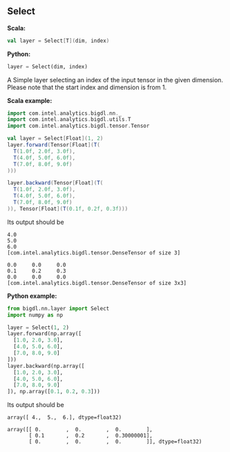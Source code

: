 ## Select ##

**Scala:**
```scala
val layer = Select[T](dim, index)
```
**Python:**
```python
layer = Select(dim, index)
```

A Simple layer selecting an index of the input tensor in the given dimension.
Please note that the start index and dimension is from 1.

**Scala example:**
```scala
import com.intel.analytics.bigdl.nn._
import com.intel.analytics.bigdl.utils.T
import com.intel.analytics.bigdl.tensor.Tensor

val layer = Select[Float](1, 2)
layer.forward(Tensor[Float](T(
  T(1.0f, 2.0f, 3.0f),
  T(4.0f, 5.0f, 6.0f),
  T(7.0f, 8.0f, 9.0f)
)))

layer.backward(Tensor[Float](T(
  T(1.0f, 2.0f, 3.0f),
  T(4.0f, 5.0f, 6.0f),
  T(7.0f, 8.0f, 9.0f)
)), Tensor[Float](T(0.1f, 0.2f, 0.3f)))
```

Its output should be
```
4.0
5.0
6.0
[com.intel.analytics.bigdl.tensor.DenseTensor of size 3]

0.0     0.0     0.0
0.1     0.2     0.3
0.0     0.0     0.0
[com.intel.analytics.bigdl.tensor.DenseTensor of size 3x3]
```

**Python example:**
```python
from bigdl.nn.layer import Select
import numpy as np

layer = Select(1, 2)
layer.forward(np.array([
  [1.0, 2.0, 3.0],
  [4.0, 5.0, 6.0],
  [7.0, 8.0, 9.0]
]))
layer.backward(np.array([
  [1.0, 2.0, 3.0],
  [4.0, 5.0, 6.0],
  [7.0, 8.0, 9.0]
]), np.array([0.1, 0.2, 0.3]))
```

Its output should be
```
array([ 4.,  5.,  6.], dtype=float32)

array([[ 0.        ,  0.        ,  0.        ],
       [ 0.1       ,  0.2       ,  0.30000001],
       [ 0.        ,  0.        ,  0.        ]], dtype=float32)
```